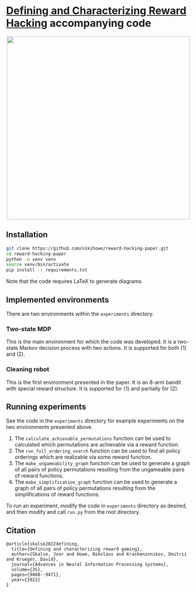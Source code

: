 # [Defining and Characterizing Reward Hacking](https://arxiv.org/abs/2209.13085) accompanying code
<p align="center">
  <img src="https://github.com/user-attachments/assets/c99044c5-687a-401b-a696-6813a3c8a1ff" width="500">
</p>

## Installation
```bash
git clone https://github.com/nikihowe/reward-hacking-paper.git
cd reward-hacking-paper
python -m venv venv
source venv/bin/activate
pip install -r requirements.txt
```

Note that the code requires LaTeX to generate diagrams.

## Implemented environments
There are two environments within the `experiments` directory.

### Two-state MDP
This is the main environment for which the code was developed. It is a two-state Markov decision process with two actions. It is supported for both (1) and (2).

### Cleaning robot
This is the first environment presented in the paper. It is an 8-arm bandit with special reward structure. It is supported for (1) and partially for (2).

## Running experiments
See the code in the `experiments` directory for example experiments on the two environments presented above.

1) The `calculate_achievable_permutations` function can be used to calculated which permutations are achievable via a reward function. 
2) The `run_full_ordering_search` function can be used to find all policy orderings which are realizable via some reward function.
3) The `make_ungameability_graph` function can be used to generate a graph of all pairs of policy permutations resulting from the ungameable pairs of reward functions.
3) The `make_simplification_graph` function can be used to generate a graph of all pairs of policy permutations resulting from the simplifications of reward functions.

To run an experiment, modify the code in `experiments` directory as desired, and then modify and call `run.py` from the root directory.

## Citation
```
@article{skalse2022defining,
  title={Defining and characterizing reward gaming},
  author={Skalse, Joar and Howe, Nikolaus and Krasheninnikov, Dmitrii and Krueger, David},
  journal={Advances in Neural Information Processing Systems},
  volume={35},
  pages={9460--9471},
  year={2022}
}
```
